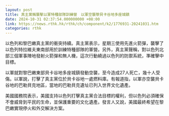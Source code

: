 ```yaml
---
layout: post
title: 真主黨稱襲擊以軍特種部隊訓練營　以軍空襲黎貝卡谷地多座城鎮
date: 2024-10-31 02:37:54.000000000 +08:00
link: https://news.rthk.hk/rthk/ch/component/k2/1776931-20241031.htm
categories: rthk
---
```


以色列和黎巴嫩真主黨的衝突持續。真主黨表示，星期三使用先進火箭彈，襲擊了以色列特拉維夫東南部用於訓練特種部隊的軍營。另外，真主黨聲稱，對以色列北部三個軍事陣地發射火箭彈和無人機，這次行動繞過以色列的防禦系統，準確擊中目標。

以軍就對黎巴嫩東部貝卡谷地多座城鎮發動空襲，至今造成27人死亡，幾十人受傷。以軍說，打擊了真主黨位於貝卡谷地一處燃料庫。有報道指，以軍亦空襲貝卡谷地的巴勒貝克地區，當地的巴勒貝克遺址已列入世界文化遺產。

美國國務院表示，美國支持以色列打擊真主黨合法目標的權利，但以色列必須確保不會威脅到平民的生命，並保護重要的文化遺產。發言人又說，美國最終希望在黎巴嫩實現停火和外交解決方案。
